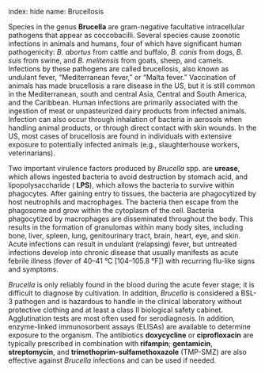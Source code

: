 index: hide
name: Brucellosis

Species in the genus  **Brucella** are gram-negative facultative intracellular pathogens that appear as coccobacilli. Several species cause zoonotic infections in animals and humans, four of which have significant human pathogenicity:  *B. abortus* from cattle and buffalo,  *B. canis* from dogs,  *B. suis* from swine, and  *B. melitensis* from goats, sheep, and camels. Infections by these pathogens are called brucellosis, also known as undulant fever, “Mediterranean fever,” or “Malta fever.” Vaccination of animals has made brucellosis a rare disease in the US, but it is still common in the Mediterranean, south and central Asia, Central and South America, and the Caribbean. Human infections are primarily associated with the ingestion of meat or unpasteurized dairy products from infected animals. Infection can also occur through inhalation of bacteria in aerosols when handling animal products, or through direct contact with skin wounds. In the US, most cases of brucellosis are found in individuals with extensive exposure to potentially infected animals (e.g., slaughterhouse workers, veterinarians).

Two important virulence factors produced by  *Brucella* spp. are  **urease**, which allows ingested bacteria to avoid destruction by stomach acid, and lipopolysaccharide ( **LPS**), which allows the bacteria to survive within phagocytes. After gaining entry to tissues, the bacteria are phagocytized by host neutrophils and macrophages. The bacteria then escape from the phagosome and grow within the cytoplasm of the cell. Bacteria phagocytized by macrophages are disseminated throughout the body. This results in the formation of granulomas within many body sites, including bone, liver, spleen, lung, genitourinary tract, brain, heart, eye, and skin. Acute infections can result in undulant (relapsing) fever, but untreated infections develop into chronic disease that usually manifests as acute febrile illness (fever of 40–41 °C [104–105.8 °F]) with recurring flu-like signs and symptoms.

 *Brucella* is only reliably found in the blood during the acute fever stage; it is difficult to diagnose by cultivation. In addition,  *Brucella* is considered a BSL-3 pathogen and is hazardous to handle in the clinical laboratory without protective clothing and at least a class II biological safety cabinet. Agglutination tests are most often used for serodiagnosis. In addition, enzyme-linked immunosorbent assays (ELISAs) are available to determine exposure to the organism. The antibiotics  **doxycycline** or  **ciprofloxacin** are typically prescribed in combination with  **rifampin**;  **gentamicin**,  **streptomycin**, and  **trimethoprim-sulfamethoxazole** (TMP-SMZ) are also effective against  *Brucella* infections and can be used if needed.
